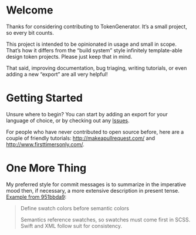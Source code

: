 # Welcome

Thanks for considering contributing to TokenGenerator. It’s a small project, so every bit counts.

This project is intended to be opinionated in usage and small in scope. That’s how it differs from the “build system” style infinitely template-able design token projects. Please just keep that in mind.

That said, improving documentation, bug triaging, writing tutorials, or even adding a new “export” are all very helpful!

# Getting Started
Unsure where to begin? You can start by adding an export for your language of choice, or by checking out any [Issues](https://github.com/loganmoseley/TokenGenerator/issues).

For people who have never contributed to open source before, here are a couple of friendly tutorials: http://makeapullrequest.com/ and http://www.firsttimersonly.com/.


# One More Thing

My preferred style for commit messages is to summarize in the imperative mood then, if necessary, a more extensive description in present tense. [Example from 951bbda9](https://github.com/loganmoseley/TokenGenerator/commit/951bbda9387ad027b12e1895be299c8b66cb9f86):

> Define swatch colors before semantic colors
>
> Semantics reference swatches, so swatches must come first in SCSS. Swift and XML follow suit for consistency.
